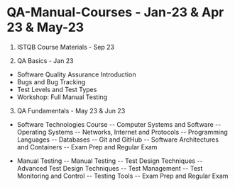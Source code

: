 # QA-Manual-Courses - Jan-23 & Apr 23 & May-23

1. ISTQB Course Materials - Sep 23

2. QA Basics - Jan 23
 - Software Quality Assurance Introduction
 - Bugs and Bug Tracking
 - Test Levels and Test Types
 - Workshop: Full Manual Testing

3. QA Fundamentals - May 23 & Jun 23 

 - Software Technologies Course
	-- Computer Systems and Software
	-- Operating Systems
	-- Networks, Internet and Protocols
	-- Programming Languages
	-- Databases
	-- Git and GitHub
	-- Software Architectures and Containers
	-- Exam Prep and Regular Exam 

 - Manual Testing
	-- Manual Testing
	-- Test Design Techniques
	-- Advanced Test Design Techniques
	-- Test Management
	-- Test Monitoring and Control
	-- Testing Tools
	-- Exam Prep and Regular Exam 
	
